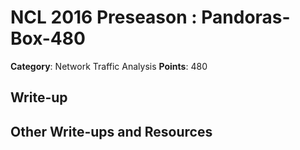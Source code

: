 # NCL 2016 Preseason : Pandoras-Box-480

__Category__: Network Traffic Analysis
__Points__: 480

## Write-up

## Other Write-ups and Resources
